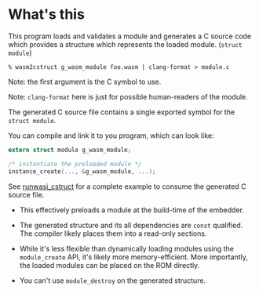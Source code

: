 # What's this

This program loads and validates a module and generates a C source code
which provides a structure which represents the loaded module.
(`struct module`)

```shell
% wasm2cstruct g_wasm_module foo.wasm | clang-format > module.c
```

Note: the first argument is the C symbol to use.

Note: `clang-format` here is just for possible human-readers of the module.

The generated C source file contains a single exported symbol for the
`struct module`.

You can compile and link it to you program, which can look like:

```c
extern struct module g_wasm_module;

/* instantiate the preloaded module */
instance_create(..., &g_wasm_module, ...);
```

See [runwasi_cstruct] for a complete example to consume
the generated C source file.

[runwasi_cstruct]: ../runwasi_cstruct

* This effectively preloads a module at the build-time of the embedder.

* The generated structure and its all dependencies are `const` qualified.
  The compiler likely places them into a read-only sections.

* While it's less flexible than dynamically loading modules using
  the `module_create` API, it's likely more memory-efficient.
  More importantly, the loaded modules can be placed on the ROM directly.

* You can't use `module_destroy` on the generated structure.
